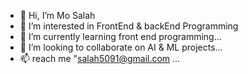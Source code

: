 - 👋 Hi, I’m Mo Salah
- 👀 I’m interested in FrontEnd & backEnd Programming
- 🌱 I’m currently learning front end programming...
- 💞️ I’m looking to collaborate on AI & ML projects...
- 📫 reach me "salah5091@gmail.com ...

<!---
MoSalah5091/MoSalah5091 is a ✨ special ✨ repository because its `README.md` (this file) appears on your GitHub profile.
You can click the Preview link to take a look at your changes.
--->
